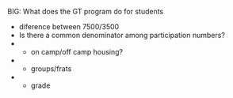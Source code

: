 BIG: What does the GT program do for students
- diference between 7500/3500
- Is there a common denominator among participation numbers?
- - on camp/off camp housing?
- - groups/frats
- - grade